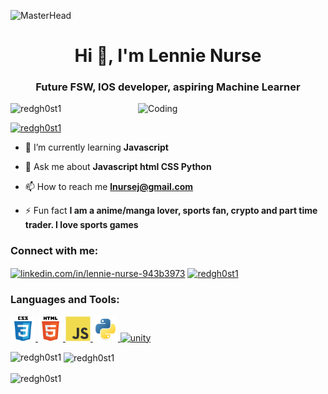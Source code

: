 ![MasterHead](https://www.togglebox.com/wp-content/uploads/2021/04/laptop-tech-banner.jpg)
<h1 align="center">Hi 👋, I'm Lennie Nurse</h1>
<h3 align="center">Future FSW, IOS developer, aspiring Machine Learner</h3>
<img align="right" alt="Coding" width="300" src="https://data.whicdn.com/images/330202808/original.gif">
<p align="left"> <img src="https://komarev.com/ghpvc/?username=redgh0st1&label=Profile%20views&color=0e75b6&style=flat" alt="redgh0st1" /> </p>

<p align="left"> <a href="https://github.com/ryo-ma/github-profile-trophy"><img src="https://github-profile-trophy.vercel.app/?username=redgh0st1" alt="redgh0st1" /></a> </p>

- 🌱 I’m currently learning **Javascript**

- 💬 Ask me about **Javascript html CSS Python**

- 📫 How to reach me **lnursej@gmail.com**

- ⚡ Fun fact **I am a anime/manga lover, sports fan, crypto and part time trader. I love sports games**

<h3 align="left">Connect with me:</h3>
<p align="left">
<a href="https://www.linkedin.com/in/lennie-nurse-943b3973?lipi=urn%3Ali%3Apage%3Ad_flagship3_profile_view_base_contact_details%3BdCUHZy02TJuLKOwjiFnXXQ%3D%3D"target="blank"><img align="center" src="https://raw.githubusercontent.com/rahuldkjain/github-profile-readme-generator/master/src/images/icons/Social/linked-in-alt.svg" alt="linkedin.com/in/lennie-nurse-943b3973" height="30" width="40" /></a>
<a href="https://www.leetcode.com/redgh0st1" target="blank"><img align="center" src="https://raw.githubusercontent.com/rahuldkjain/github-profile-readme-generator/master/src/images/icons/Social/leet-code.svg" alt="redgh0st1" height="30" width="40" /></a>

</p>

<h3 align="left">Languages and Tools:</h3>
<p align="left"> <a href="https://www.w3schools.com/css/" target="_blank" rel="noreferrer"> <img src="https://raw.githubusercontent.com/devicons/devicon/master/icons/css3/css3-original-wordmark.svg" alt="css3" width="40" height="40"/> </a> <a href="https://www.w3.org/html/" target="_blank" rel="noreferrer"> <img src="https://raw.githubusercontent.com/devicons/devicon/master/icons/html5/html5-original-wordmark.svg" alt="html5" width="40" height="40"/> </a> <a href="https://developer.mozilla.org/en-US/docs/Web/JavaScript" target="_blank" rel="noreferrer"> <img src="https://raw.githubusercontent.com/devicons/devicon/master/icons/javascript/javascript-original.svg" alt="javascript" width="40" height="40"/> </a> <a href="https://www.python.org" target="_blank" rel="noreferrer"> <img src="https://raw.githubusercontent.com/devicons/devicon/master/icons/python/python-original.svg" alt="python" width="40" height="40"/> </a> <a href="https://unity.com/" target="_blank" rel="noreferrer"> <img src="https://www.vectorlogo.zone/logos/unity3d/unity3d-icon.svg" alt="unity" width="40" height="40"/> </a> </p>

<p><img align="left" src="https://github-readme-stats.vercel.app/api/top-langs?username=redgh0st1&show_icons=true&locale=en&layout=compact" alt="redgh0st1" /></p>

<p>&nbsp;<img align="center" src="https://github-readme-stats.vercel.app/api?username=redgh0st1&?theme=dark&show_icons=true&locale=en" alt="redgh0st1" /></p>
<p><img align="center" src="https://github-readme-streak-stats.herokuapp.com/?user=redgh0st1&" alt="redgh0st1" /></p>
